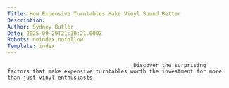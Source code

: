 ```yaml
---
Title: How Expensive Turntables Make Vinyl Sound Better
Description: 
Author: Sydney Butler
Date: 2025-09-29T21:30:21.000Z
Robots: noindex,nofollow
Template: index
---
```


                                            Discover the surprising factors that make expensive turntables worth the investment for more than just vinyl enthusiasts.
                                        